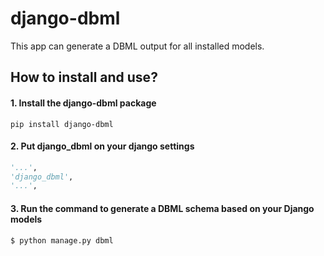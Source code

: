 # django-dbml

This app can generate a DBML output for all installed models.

## How to install and use?

#### 1. Install the django-dbml package

```
pip install django-dbml
```

#### 2. Put django_dbml on your django settings

```python
'...',
'django_dbml',
'...',
```

#### 3. Run the command to generate a DBML schema based on your Django models

```bash
$ python manage.py dbml
```
